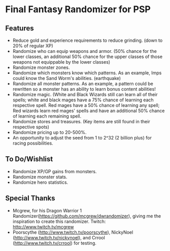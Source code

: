# Final Fantasy Randomizer for PSP
## Features
- Reduce gold and experience requirements to reduce grinding.  (down to 20% of regular XP)
- Randomize who can equip weapons and armor. (50% chance for the lower classes, an additional 50% chance for the upper classes of those weapons not equippable by the lower classes)
- Randomize monster zones.
- Randomize which monsters know which patterns.  As an example, Imps could know the Sand Worm's abilities. (earthquake)
- Randomize all monster patterns.  As an example, a pattern could be rewritten so a monster has an ability to learn bonus content abilities!
- Randomize magic. (White and Black Wizards still can learn all of their spells; white and black mages have a 75% chance of learning each respective spell.  Red mages have a 50% chance of learning any spell; Red wizards learn red mages' spells and have an additional 50% chance of learning each remaining spell.
- Randomize stores and treasures. (Key items are still found in their respective spots)
- Randomize pricing up to 20-500%.
- An opportunity to adjust the seed from 1 to 2^32 (2 billion plus) for racing possibilities.

## To Do/Wishlist
- Randomize XP/GP gains from monsters.
- Randomize monster stats.
- Randomize hero statistics.

## Special Thanks
- Mcgrew, for his Dragon Warrior 1 Randomizer(https://github.com/mcgrew/dwrandomizer), giving me the inspiration to create this randomizer.  Twitch:  http://www.twitch.tv/mcgrew
- Poorscythe (http://www.twitch.tv/poorscythe), NickyNoel (http://www.twitch.tv/nickynoel), and Crrool (http://www.twitch.tv/crrool) for testing.
